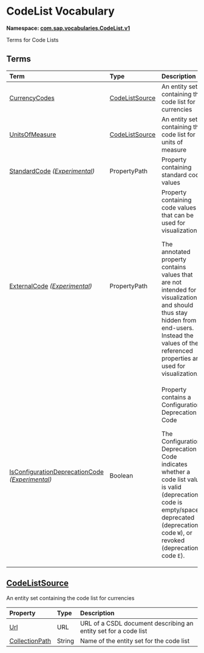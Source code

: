# CodeList Vocabulary
**Namespace: [com.sap.vocabularies.CodeList.v1](CodeList.xml)**

Terms for Code Lists


## Terms

Term|Type|Description
:---|:---|:----------
[CurrencyCodes](CodeList.xml#L35)|[CodeListSource](#CodeListSource)|<a name="CurrencyCodes"></a>An entity set containing the code list for currencies
[UnitsOfMeasure](CodeList.xml#L39)|[CodeListSource](#CodeListSource)|<a name="UnitsOfMeasure"></a>An entity set containing the code list for units of measure
[StandardCode](CodeList.xml#L54) *([Experimental](Common.md#Experimental))*|PropertyPath|<a name="StandardCode"></a>Property containing standard code values
[ExternalCode](CodeList.xml#L59) *([Experimental](Common.md#Experimental))*|PropertyPath|<a name="ExternalCode"></a>Property containing code values that can be used for visualization<p>The annotated property contains values that are not intended for visualization and should thus stay hidden from end-users. Instead the values of the referenced properties are used for visualization.</p>
[IsConfigurationDeprecationCode](CodeList.xml#L65) *([Experimental](Common.md#Experimental))*|Boolean|<a name="IsConfigurationDeprecationCode"></a>Property contains a Configuration Deprecation Code<p>The Configuration Deprecation Code indicates whether a code list value is valid (deprecation code is empty/space), deprecated (deprecation code `W`), or revoked (deprecation code `E`).</p>

## <a name="CodeListSource"></a>[CodeListSource](CodeList.xml#L43)
An entity set containing the code list for currencies

Property|Type|Description
:-------|:---|:----------
[Url](CodeList.xml#L45)|URL|URL of a CSDL document describing an entity set for a code list
[CollectionPath](CodeList.xml#L49)|String|Name of the entity set for the code list
